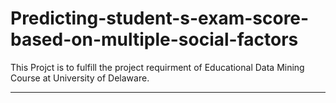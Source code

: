 # Predicting-student-s-exam-score-based-on-multiple-social-factors

This Projct is to fulfill the project requirment of Educational Data Mining Course at University of Delaware. 
***
